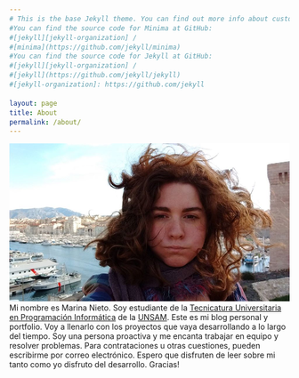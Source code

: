 ```yaml
---
# This is the base Jekyll theme. You can find out more info about customizing your Jekyll theme, as well as basic Jekyll usage documentation at [jekyllrb.com](https://jekyllrb.com/)
#You can find the source code for Minima at GitHub:
#[jekyll][jekyll-organization] /
#[minima](https://github.com/jekyll/minima)
#You can find the source code for Jekyll at GitHub:
#[jekyll][jekyll-organization] /
#[jekyll](https://github.com/jekyll/jekyll)
#[jekyll-organization]: https://github.com/jekyll

layout: page
title: About
permalink: /about/
---
```

![Foto de Marina](https://raw.githubusercontent.com/marandnie/MarAndNie.github.io/main/pelo.jpg)
Mi nombre es Marina Nieto. Soy estudiante de la [Tecnicatura Universitaria en Programación Informática](https://www.unsam.edu.ar/escuelas/ciencia/107/ciencia/programacion-informatica) de la [UNSAM](https://www.unsam.edu.ar). Este es mi blog personal y portfolio. 
Voy a llenarlo con los proyectos que vaya desarrollando a lo largo del tiempo. Soy una persona proactiva y me encanta trabajar en equipo y resolver problemas.
Para contrataciones u otras cuestiones, pueden escribirme por correo electrónico. Espero que disfruten de leer sobre mi tanto como yo disfruto del desarrollo. Gracias!
